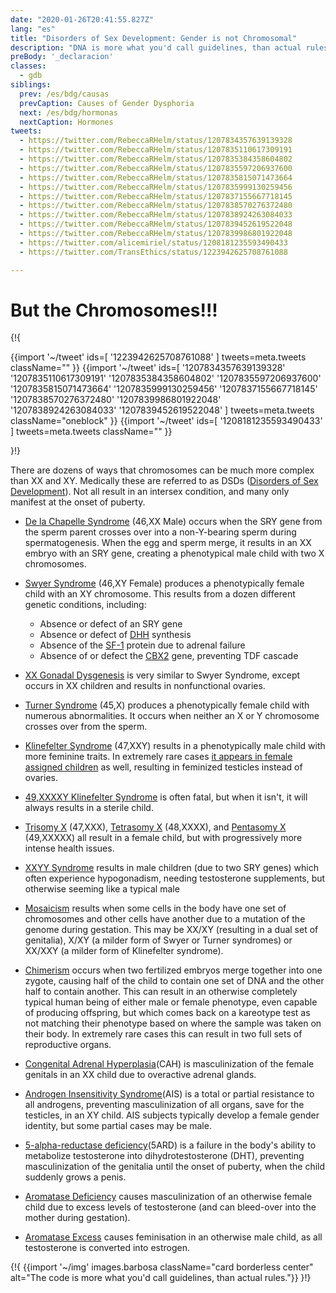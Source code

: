 ```yaml
---
date: "2020-01-26T20:41:55.827Z"
lang: "es"
title: "Disorders of Sex Development: Gender is not Chromosomal"
description: "DNA is more what you'd call guidelines, than actual rules."
preBody: '_declaracion'
classes:
  - gdb
siblings:
  prev: /es/bdg/causas
  prevCaption: Causes of Gender Dysphoria
  next: /es/bdg/hormonas
  nextCaption: Hormones
tweets:
  - https://twitter.com/RebeccaRHelm/status/1207834357639139328
  - https://twitter.com/RebeccaRHelm/status/1207835110617309191
  - https://twitter.com/RebeccaRHelm/status/1207835384358604802
  - https://twitter.com/RebeccaRHelm/status/1207835597206937600
  - https://twitter.com/RebeccaRHelm/status/1207835815071473664
  - https://twitter.com/RebeccaRHelm/status/1207835999130259456
  - https://twitter.com/RebeccaRHelm/status/1207837155667718145
  - https://twitter.com/RebeccaRHelm/status/1207838570276372480
  - https://twitter.com/RebeccaRHelm/status/1207838924263084033
  - https://twitter.com/RebeccaRHelm/status/1207839452619522048
  - https://twitter.com/RebeccaRHelm/status/1207839986801922048
  - https://twitter.com/alicemiriel/status/1208181235593490433
  - https://twitter.com/TransEthics/status/1223942625708761088

---
```


# But the Chromosomes!!!

{!{ <div class="gutter">
  {{import '~/tweet' ids=[
    '1223942625708761088'
  ] tweets=meta.tweets className="" }}
  {{import '~/tweet' ids=[
    '1207834357639139328'
    '1207835110617309191'
    '1207835384358604802'
    '1207835597206937600'
    '1207835815071473664'
    '1207835999130259456'
    '1207837155667718145'
    '1207838570276372480'
    '1207839986801922048'
    '1207838924263084033'
    '1207839452619522048'
  ] tweets=meta.tweets className="oneblock" }}
  {{import '~/tweet' ids=[
    '1208181235593490433'
  ] tweets=meta.tweets className="" }}
</div>}!}


There are dozens of ways that chromosomes can be much more complex than XX and XY. Medically these are referred to as DSDs ([Disorders of Sex Development](https://en.wikipedia.org/wiki/Disorders_of_sex_development)). Not all result in an intersex condition, and many only manifest at the onset of puberty.

- [De la Chapelle Syndrome](https://en.wikipedia.org/wiki/XX_male_syndrome) (46,XX Male) occurs when the SRY gene from the sperm parent crosses over into a non-Y-bearing sperm during spermatogenesis. When the egg and sperm merge, it results in an XX embryo with an SRY gene, creating a phenotypical male child with two X chromosomes.

- [Swyer Syndrome](https://en.wikipedia.org/wiki/Swyer_syndrome) (46,XY Female) produces a phenotypically female child with an XY chromosome. This results from a dozen different genetic conditions, including:

  - Absence or defect of an SRY gene
  - Absence or defect of [DHH](https://en.wikipedia.org/wiki/Desert_hedgehog_(protein)) synthesis
  - Absence of the [SF-1](https://en.wikipedia.org/wiki/Steroidogenic_factor_1) protein due to adrenal failure
  - Absence of or defect the [CBX2](https://en.wikipedia.org/wiki/CBX2_(gene)) gene, preventing TDF cascade

- [XX Gonadal Dysgenesis](https://en.wikipedia.org/wiki/XX_gonadal_dysgenesis) is very similar to Swyer Syndrome, except occurs in XX children and results in nonfunctional ovaries.


- [Turner Syndrome](https://en.wikipedia.org/wiki/Turner_syndrome) (45,X) produces a phenotypically female child with numerous abnormalities. It occurs when neither an X or Y chromosome crosses over from the sperm.

- [Klinefelter Syndrome](https://en.wikipedia.org/wiki/Klinefelter_syndrome) (47,XXY) results in a phenotypically male child with more feminine traits. In extremely rare cases [it appears in female assigned children](https://www.ncbi.nlm.nih.gov/pubmed/15755052) as well, resulting in feminized testicles instead of ovaries.

- [49,XXXXY Klinefelter Syndrome](https://en.wikipedia.org/wiki/49,XXXXY) is often fatal, but when it isn't, it will always results in a sterile child.

- [Trisomy X](https://en.wikipedia.org/wiki/Triple_X_syndrome) (47,XXX), [Tetrasomy X](https://en.wikipedia.org/wiki/Tetrasomy_X) (48,XXXX), and [Pentasomy X](https://en.wikipedia.org/wiki/49,_XXXXX) (49,XXXXX) all result in a female child, but with progressively more intense health issues.

- [XXYY Syndrome](https://en.wikipedia.org/wiki/XXYY_syndrome) results in male children (due to two SRY genes) which often experience hypogonadism, needing testosterone supplements, but otherwise seeming like a typical male

- [Mosaicism](https://en.wikipedia.org/wiki/Mosaic_(genetics)) results when some cells in the body have one set of chromosomes and other cells have another due to a mutation of the genome during gestation. This may be XX/XY (resulting in a dual set of genitalia), X/XY (a milder form of Swyer or Turner syndromes) or XX/XXY (a milder form of Klinefelter syndrome).

- [Chimerism](https://en.wikipedia.org/wiki/Chimera_(genetics)) occurs when two fertilized embryos merge together into one zygote, causing half of the child to contain one set of DNA and the other half to contain another. This can result in an otherwise completely typical human being of either male or female phenotype, even capable of producing offspring, but which comes back on a kareotype test as not matching their phenotype based on where the sample was taken on their body. In extremely rare cases this can result in two full sets of reproductive organs.

- [Congenital Adrenal Hyperplasia](https://en.wikipedia.org/wiki/Congenital_adrenal_hyperplasia)(CAH) is masculinization of the female genitals in an XX child due to overactive adrenal glands.

- [Androgen Insensitivity Syndrome](https://en.wikipedia.org/wiki/Androgen_insensitivity_syndrome)(AIS) is a total or partial resistance to all androgens, preventing masculinization of all organs, save for the testicles, in an XY child. AIS subjects typically develop a female gender identity, but some partial cases may be male.

- [5-alpha-reductase deficiency](https://en.wikipedia.org/wiki/5-alpha-reductase_deficiency)(5ARD) is a failure in the body's ability to metabolize testosterone into dihydrotestosterone (DHT), preventing masculinization of the genitalia until the onset of puberty, when the child suddenly grows a penis.

- [Aromatase Deficiency](https://en.wikipedia.org/wiki/Aromatase_deficiency) causes masculinization of an otherwise female child due to excess levels of testosterone (and can bleed-over into the mother during gestation).

- [Aromatase Excess](https://en.wikipedia.org/wiki/Aromatase_excess_syndrome) causes feminisation in an otherwise male child, as all testosterone is converted into estrogen.

{!{ {{import '~/img' images.barbosa className="card borderless center" alt="The code is more what you'd call guidelines, than actual rules."}} }!}
